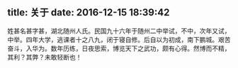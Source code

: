 title: 关于
date: 2016-12-15 18:39:42
---
姓甚名甚字甚，湖北随州人氏。民国九十六年于随州二中举试，不中，次年又试，中举。四年大学，逃课者十之八九，闭于寝自修。后自以为初成，南下鹏城。艰苦奋斗，入华为。数年历练，日夜思索，博览天下之武功，颇有心得。然博而不精，其利？其弊？未敢轻断也！